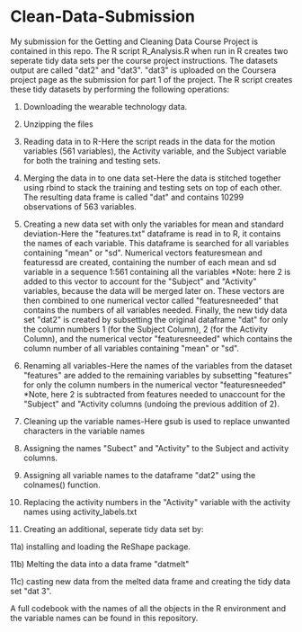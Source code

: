 Clean-Data-Submission
=====================

My submission for the Getting and Cleaning Data Course Project is contained in this repo. The R script R_Analysis.R when run in R creates two seperate tidy data sets per the course project instructions. The datasets output are called "dat2" and "dat3". "dat3" is uploaded on the Coursera project page as the submission for part 1 of the project. The R script creates these tidy datasets by performing the following operations:

1) Downloading the wearable technology data.

2) Unzipping the files

3) Reading data in to R-Here the script reads in the data for the motion variables (561 variables), the Activity variable, and the Subject variable for both the training and testing sets. 

4) Merging the data in to one data set-Here the data is stitched together using rbind to stack the training and testing sets on top of each other. The resulting data frame is called "dat" and contains 10299 observations of 563 variables. 

5) Creating a new data set with only the variables for mean and standard deviation-Here the "features.txt" dataframe is read in to R, it contains the names of each variable. This dataframe is searched for all variables containing "mean" or "sd". Numerical vectors featuresmean and featuressd are created, containing the number of each mean and sd variable in a sequence 1:561 containing all the variables *Note: here 2 is added to this vector to account for the "Subject" and "Activity" variables, because the data will be merged later on. These vectors are then combined to one numerical vector called "featuresneeded" that contains the numbers of all variables needed. Finally, the new tidy data set "dat2" is created by subsetting the original dataframe "dat" for only the column numbers 1 (for the Subject Column), 2 (for the Activity Column), and the numerical vector "featuresneeded" which contains the column number of all variables containing "mean" or "sd". 

6) Renaming all variables-Here the names of the variables from the dataset "features" are added to the remaining variables by subsetting "features" for only the column numbers in the numerical vector "featuresneeded" *Note, here 2 is subtracted from features needed to unaccount for the "Subject" and "Activity columns (undoing the previous addition of 2). 

7) Cleaning up the variable names-Here gsub is used to replace unwanted characters in the variable names

8) Assigning the names "Subect" and "Activity" to the Subject and activity columns.

9) Assigning all variable names to the dataframe "dat2" using the colnames() function. 

10) Replacing the activity numbers in the "Activity" variable with the activity names using activity_labels.txt

11) Creating an additional, seperate tidy data set by: 

11a) installing and loading the ReShape package.

11b) Melting the data into a data frame "datmelt"

11c) casting new data from the melted data frame and creating the tidy data set "dat 3". 


A full codebook with the names of all the objects in the R environment and the variable names can be found in this repository. 
